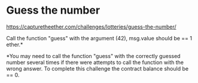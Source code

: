 # Guess the number
https://capturetheether.com/challenges/lotteries/guess-the-number/

Call the function "guess" with the argument (42), msg.value should be == 1 ether.*

*You may need to call the function "guess" with the correctly guessed number several times if there were attempts to call the function with the wrong answer. To complete this challenge the contract balance should be == 0.
